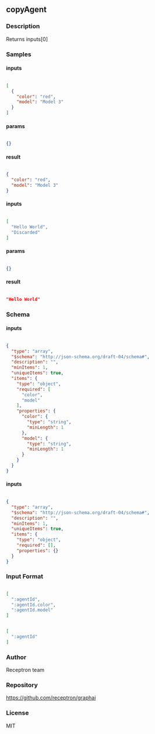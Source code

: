 ## copyAgent

### Description

Returns inputs[0]

### Samples

#### inputs

```json

[
  {
    "color": "red",
    "model": "Model 3"
  }
]

````

#### params

```json

{}

````

#### result

```json

{
  "color": "red",
  "model": "Model 3"
}

````
#### inputs

```json

[
  "Hello World",
  "Discarded"
]

````

#### params

```json

{}

````

#### result

```json

"Hello World"

````

### Schema

#### inputs

```json

{
  "type": "array",
  "$schema": "http://json-schema.org/draft-04/schema#",
  "description": "",
  "minItems": 1,
  "uniqueItems": true,
  "items": {
    "type": "object",
    "required": [
      "color",
      "model"
    ],
    "properties": {
      "color": {
        "type": "string",
        "minLength": 1
      },
      "model": {
        "type": "string",
        "minLength": 1
      }
    }
  }
}

````
#### inputs

```json

{
  "type": "array",
  "$schema": "http://json-schema.org/draft-04/schema#",
  "description": "",
  "minItems": 1,
  "uniqueItems": true,
  "items": {
    "type": "object",
    "required": [],
    "properties": {}
  }
}

````

### Input Format

```json

[
  ":agentId",
  ":agentId.color",
  ":agentId.model"
]

````
```json

[
  ":agentId"
]

````

### Author

Receptron team

### Repository

https://github.com/receptron/graphai


### License

MIT


